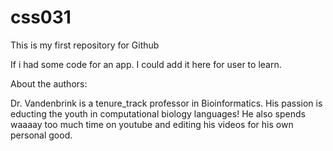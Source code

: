 # css031
This is my first repository for Github

If i had some code for an app. I could add it here for user to learn.

About the authors:

Dr. Vandenbrink is a tenure_track professor in Bioinformatics. His passion is educting the youth in computational biology languages! He also spends waaaay too much time on youtube and editing his videos for his own personal good.
